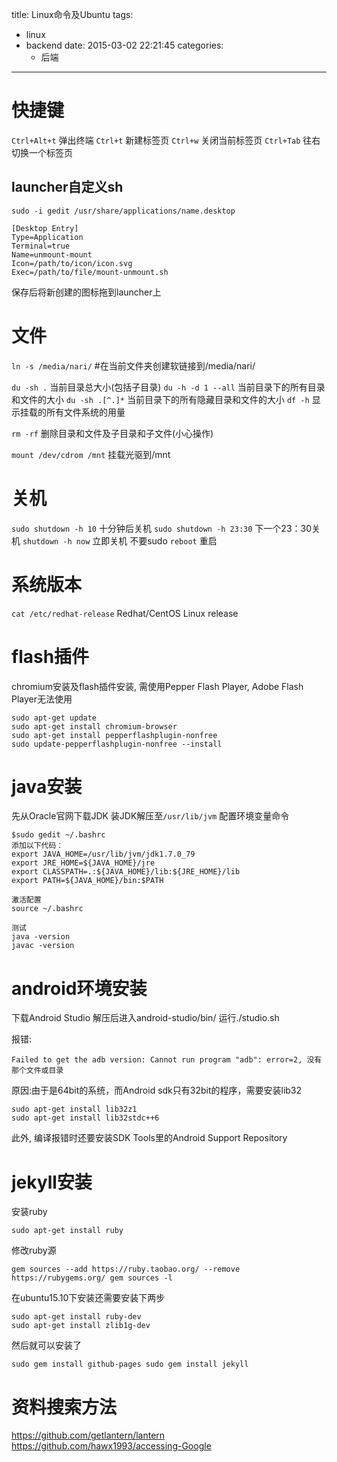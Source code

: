 title: Linux命令及Ubuntu
tags:
  - linux
  - backend
date: 2015-03-02 22:21:45
categories:
      - 后端
---

# 快捷键
``Ctrl+Alt+t`` 弹出终端
``Ctrl+t`` 新建标签页
``Ctrl+w`` 关闭当前标签页
``Ctrl+Tab`` 往右切换一个标签页

## launcher自定义sh
```
sudo -i gedit /usr/share/applications/name.desktop

[Desktop Entry]
Type=Application
Terminal=true
Name=unmount-mount
Icon=/path/to/icon/icon.svg
Exec=/path/to/file/mount-unmount.sh
```
保存后将新创建的图标拖到launcher上

# 文件
``ln -s /media/nari/`` #在当前文件夹创建软链接到/media/nari/

``du -sh .`` 当前目录总大小(包括子目录)
``du -h -d 1 --all`` 当前目录下的所有目录和文件的大小
``du -sh .[^.]*`` 当前目录下的所有隐藏目录和文件的大小
``df -h`` 显示挂载的所有文件系统的用量

``rm -rf`` 删除目录和文件及子目录和子文件(小心操作)

``mount /dev/cdrom /mnt`` 挂载光驱到/mnt

# 关机
``sudo shutdown -h 10`` 十分钟后关机
``sudo shutdown -h 23:30`` 下一个23：30关机 
``shutdown -h now`` 立即关机 不要sudo
``reboot`` 重启

# 系统版本
``cat /etc/redhat-release`` Redhat/CentOS Linux release

# flash插件
chromium安装及flash插件安装, 需使用Pepper Flash Player, Adobe Flash Player无法使用
```
sudo apt-get update
sudo apt-get install chromium-browser
sudo apt-get install pepperflashplugin-nonfree
sudo update-pepperflashplugin-nonfree --install
```

# java安装
先从Oracle官网下载JDK
装JDK解压至``/usr/lib/jvm``
配置环境变量命令
```
$sudo gedit ~/.bashrc
添加以下代码：
export JAVA_HOME=/usr/lib/jvm/jdk1.7.0_79   
export JRE_HOME=${JAVA_HOME}/jre  
export CLASSPATH=.:${JAVA_HOME}/lib:${JRE_HOME}/lib  
export PATH=${JAVA_HOME}/bin:$PATH

激活配置
source ~/.bashrc

测试
java -version
javac -version
```

# android环境安装
下载Android Studio
解压后进入android-studio/bin/
运行./studio.sh

报错:
```
Failed to get the adb version: Cannot run program "adb": error=2, 没有那个文件或目录
```
原因:由于是64bit的系统，而Android sdk只有32bit的程序，需要安装lib32
```
sudo apt-get install lib32z1
sudo apt-get install lib32stdc++6
```
此外, 编译报错时还要安装SDK Tools里的Android Support Repository

# jekyll安装

安装ruby
```
sudo apt-get install ruby
```

修改ruby源 
```
gem sources --add https://ruby.taobao.org/ --remove https://rubygems.org/ gem sources -l 
```

在ubuntu15.10下安装还需要安装下两步
``` 
sudo apt-get install ruby-dev 
sudo apt-get install zlib1g-dev 
```

然后就可以安装了 
```
sudo gem install github-pages sudo gem install jekyll
```

# 资料搜索方法
https://github.com/getlantern/lantern
https://github.com/hawx1993/accessing-Google